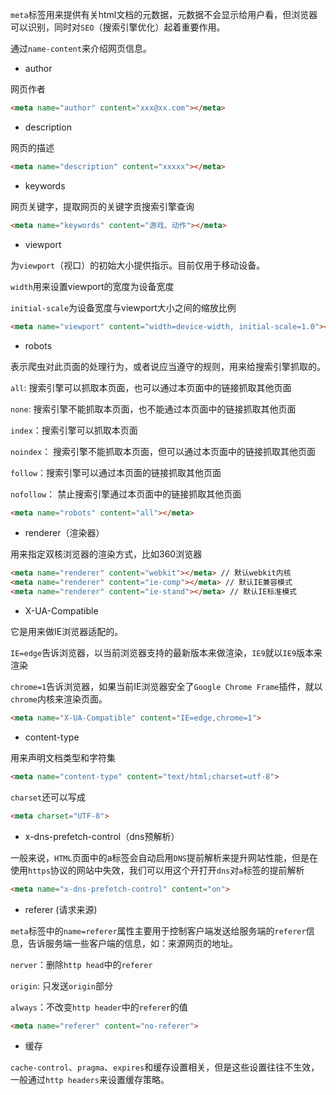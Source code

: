 `meta`标签用来提供有关html文档的元数据，元数据不会显示给用户看，但浏览器可以识别，同时对`SEO`（搜索引擎优化）起着重要作用。

通过`name-content`来介绍网页信息。

- author

网页作者

```html
<meta name="author" content="xxx@xx.com"></meta>
```

- description

网页的描述

```html
<meta name="description" content="xxxxx"></meta>
```

- keywords

网页关键字，提取网页的关键字贡搜索引擎查询

```html
<meta name="keywords" content="游戏、动作"></meta>
```

- viewport

为`viewport`（视口）的初始大小提供指示。目前仅用于移动设备。

`width`用来设置viewport的宽度为设备宽度

`initial-scale`为设备宽度与viewport大小之间的缩放比例

```html
<meta name="viewport" content="width=device-width, initial-scale=1.0"></meta>
```

- robots

表示爬虫对此页面的处理行为，或者说应当遵守的规则，用来给搜索引擎抓取的。

`all`: 搜索引擎可以抓取本页面，也可以通过本页面中的链接抓取其他页面

`none`: 搜索引擎不能抓取本页面，也不能通过本页面中的链接抓取其他页面

`index`：搜索引擎可以抓取本页面

`noindex`： 搜索引擎不能抓取本页面，但可以通过本页面中的链接抓取其他页面

`follow`：搜索引擎可以通过本页面的链接抓取其他页面

`nofollow`： 禁止搜索引擎通过本页面中的链接抓取其他页面

```html
<meta name="robots" content="all"></meta>
```

- renderer（渲染器）

用来指定双核浏览器的渲染方式，比如360浏览器

```html
<meta name="renderer" content="webkit"></meta> // 默认webkit内核
<meta name="renderer" content="ie-comp"></meta> // 默认IE兼容模式
<meta name="renderer" content="ie-stand"></meta> // 默认IE标准模式
```

- X-UA-Compatible

它是用来做IE浏览器适配的。

`IE=edge`告诉浏览器，以当前浏览器支持的最新版本来做渲染，`IE9`就以`IE9`版本来渲染

`chrome=1`告诉浏览器，如果当前IE浏览器安全了`Google Chrome Frame`插件，就以`chrome`内核来渲染页面。

```html
<meta name="X-UA-Compatible" content="IE=edge,chrome=1">
```

- content-type

用来声明文档类型和字符集

```html
<meta name="content-type" content="text/html;charset=utf-8">
```

`charset`还可以写成

```html
<meta charset="UTF-8">
```

- x-dns-prefetch-control（dns预解析）

一般来说，`HTML`页面中的a标签会自动启用`DNS`提前解析来提升网站性能，但是在使用`https`协议的网站中失效，我们可以用这个开打开`dns`对`a`标签的提前解析

```html
<meta name="x-dns-prefetch-control" content="on">
```

- referer (请求来源)

`meta`标签中的`name=referer`属性主要用于控制客户端发送给服务端的`referer`信息，告诉服务端一些客户端的信息，如：来源网页的地址。

`nerver`：删除`http head`中的`referer`

`origin`:  只发送`origin`部分

`always`：不改变`http header`中的`referer`的值

```html
<meta name="referer" content="no-referer">
```

- 缓存

`cache-control`、`pragma`、`expires`和缓存设置相关，但是这些设置往往不生效，一般通过`http headers`来设置缓存策略。
